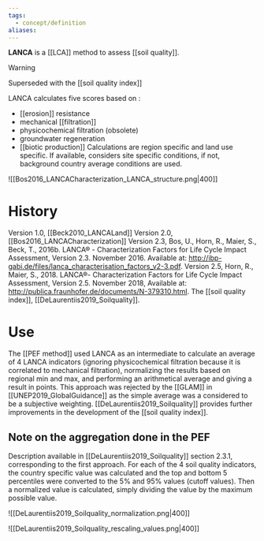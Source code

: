 ```yaml
---
tags:
  - concept/definition
aliases:
---
```

**LANCA** is a [[LCA]] method to assess [[soil quality]].

>[!warning]
> Superseded with the [[soil quality index]]

LANCA calculates five scores based on :
- [[erosion]] resistance
- mechanical [[filtration]]
- physicochemical filtration (obsolete)
- groundwater regeneration
- [[biotic production]]
Calculations are region specific and land use specific. If available, considers site specific conditions, if not, background country average conditions are used.

![[Bos2016_LANCACharacterization_LANCA_structure.png|400]]
# History
Version 1.0, [[Beck2010_LANCALand]]
Version 2.0, [[Bos2016_LANCACharacterization]]
Version 2.3, Bos, U., Horn, R., Maier, S., Beck, T., 2016b. LANCA® - Characterization Factors for Life Cycle Impact Assessment, Version 2.3. November 2016. Available at: http://ibp-gabi.de/files/lanca_characterisation_factors_v2-3.pdf.
Version 2.5, Horn, R., Maier, S., 2018. LANCA®- Characterization Factors for Life Cycle Impact Assessment, Version 2.5. November 2018, Available at: http://publica.fraunhofer.de/documents/N-379310.html.
The [[soil quality index]], [[DeLaurentiis2019_Soilquality]].

# Use
The [[PEF method]] used LANCA as an intermediate to calculate an average of 4 LANCA indicators (ignoring physicochemical filtration because it is correlated to mechanical filtration), normalizing the results based on regional min and max, and performing an arithmetical average and giving a result in points.
This approach was rejected by the [[GLAM]] in [[UNEP2019_GlobalGuidance]] as the simple average was a considered to be a subjective weighting. [[DeLaurentiis2019_Soilquality]] provides further improvements in the development of the [[soil quality index]].

## Note on the aggregation done in the PEF
Description available in [[DeLaurentiis2019_Soilquality]] section 2.3.1, corresponding to the first approach.
For each of the 4 soil quality indicators, the country specific value was calculated and the top and bottom 5 percentiles were converted to the 5% and 95% values (cutoff values). Then a normalized value is calculated, simply dividing the value by the maximum possible value. 

![[DeLaurentiis2019_Soilquality_normalization.png|400]]


![[DeLaurentiis2019_Soilquality_rescaling_values.png|400]]